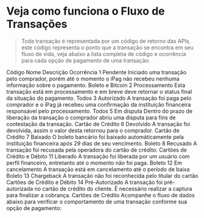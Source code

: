 # Veja como funciona o Fluxo de Transações 

> Toda transação é representada por um código de retorno das APIs, este código representa o ponto que a transação se encontra em seu fluxo de vida, veja abaixo a lista completa de código e ocorrência para cada opção de pagamento de uma transação:

Código	Nome	Descrição	Ocorrência
1	Pendente	Iniciado uma transação pelo comprador, porém até o momento o iPag não recebeu nenhuma informação sobre o pagamento.	Boleto e Bitcoin
2	Processamento	Esta transação está em processamento e em breve deve retornar o status final da situação do pagamento.	Todos
3	Autorizado	A transação foi paga pelo comprador e o iPag já recebeu uma confirmação da instituição financeira responsável pelo processamento.	Todos
5	Em disputa	Dentro do prazo de liberação da transação o comprador abriu uma disputa para fins de contestação da transação.	Cartão de Crédito
6	Devolvido	A transação foi devolvida, assim o valor desta retornou para o comprador.	Cartão de Crédito
7	Baixado	O boleto bancário foi baixado automáticamente pela instituição financeira após 29 dias de seu vencimento.	Boleto
8	Recusado	A transação foi recusada pela operadora do cartão de crédito.	Cartões de Crédito e Débito
11	Liberado	A transação foi liberada por um usuário com perfil financeiro, entretanto até o momento não foi paga.	Boleto
12	Em cancelamento	A transação está em cancelamento até o período de baixa	Boleto
13	Chargeback	A transação não foi reconhecida pelo titular do cartão	Cartões de Crédito e Débito
14	Pré-Autorizado	A transação foi pré-autorizada no cartão de crédito do cliente. É necessário realizar a captura para finalizar a cobrança.	Cartões de Crédito
Acompanhe o fluxo de dados abaixo para verificar o comportamento de uma transação conforme sua opção de pagamento:

